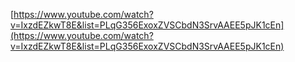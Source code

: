 [https://www.youtube.com/watch?v=IxzdEZkwT8E&list=PLqG356ExoxZVSCbdN3SrvAAEE5pJK1cEn](https://www.youtube.com/watch?v=IxzdEZkwT8E&list=PLqG356ExoxZVSCbdN3SrvAAEE5pJK1cEn)
